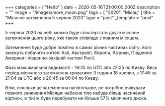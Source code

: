 +++
categories = [ "Небо" ]
date = 2020-05-16T21:00:00.000Z
description = ""
image = "/images/more_moon.png"
tags = [ "2020", "Місяц" ]
title = "Місячне затемнення 5 червня 2020"
type = "post"
_template = "post"
+++

5 червня 2020 на небі можна буде спостерігати друге місячне затемнення цього року, яке також співпаде з повним місяцем.  
  
Затемнення буде добре помітно в самих різних частинах світу: його зможуть побачити жителі Азії, Австралії, Європи, Африки, Південної Америки і південно-західній частині Росії.  
  
Фаза максимальної видимості - 19:25 по UTC або 22:25 по Києву. Весь період місячного затемнення триватиме 3 години 18 хвилин, з 17:45 за 21:04 за UTC або з 20:45 за 00:04 по Києву.  
  
Втім, оскільки це затемнення напівтіньове, не потрібно очікувати повного зникнення Місяця: небесне тіло набуде більш насичений відтінок, в тіні ж буде перебувати не більше 57% місячного диска.
